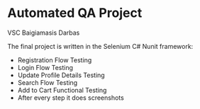 # Automated QA Project
VSC Baigiamasis Darbas

The final project is written in the Selenium C# Nunit framework:

- Registration Flow Testing
- Login Flow Testing 
- Update Profile Details Testing
- Search Flow Testing
- Add to Cart Functional Testing
- After every step it does screenshots
